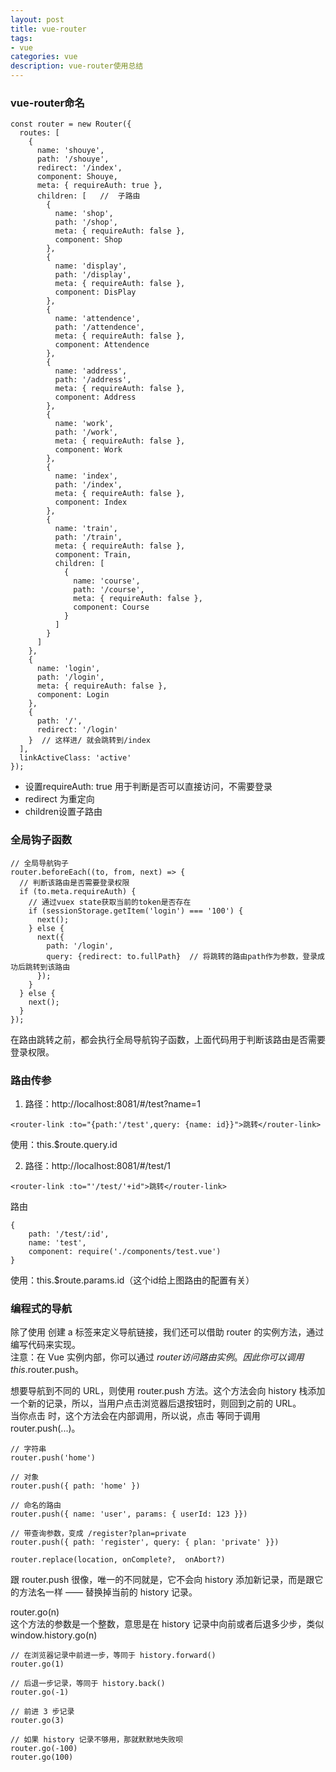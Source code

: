 ```yaml
---
layout: post
title: vue-router
tags:
- vue
categories: vue
description: vue-router使用总结
---
```


<!-- more -->
### vue-router命名
```
const router = new Router({
  routes: [
    {
      name: 'shouye',
      path: '/shouye',
      redirect: '/index',
      component: Shouye,
      meta: { requireAuth: true },
      children: [   //  子路由
        {
          name: 'shop',
          path: '/shop',
          meta: { requireAuth: false },
          component: Shop
        },
        {
          name: 'display',
          path: '/display',
          meta: { requireAuth: false },
          component: DisPlay
        },
        {
          name: 'attendence',
          path: '/attendence',
          meta: { requireAuth: false },
          component: Attendence
        },
        {
          name: 'address',
          path: '/address',
          meta: { requireAuth: false },
          component: Address
        },
        {
          name: 'work',
          path: '/work',
          meta: { requireAuth: false },
          component: Work
        },
        {
          name: 'index',
          path: '/index',
          meta: { requireAuth: false },
          component: Index
        },
        {
          name: 'train',
          path: '/train',
          meta: { requireAuth: false },
          component: Train,
          children: [
            {
              name: 'course',
              path: '/course',
              meta: { requireAuth: false },
              component: Course
            }
          ]
        }
      ]
    },
    {
      name: 'login',
      path: '/login',
      meta: { requireAuth: false },
      component: Login
    },
    {
      path: '/',
      redirect: '/login'
    }  // 这样进/ 就会跳转到/index
  ],
  linkActiveClass: 'active'
});
```
- 设置requireAuth: true 用于判断是否可以直接访问，不需要登录
- redirect 为重定向
- children设置子路由
### 全局钩子函数
```
// 全局导航钩子
router.beforeEach((to, from, next) => {
  // 判断该路由是否需要登录权限
  if (to.meta.requireAuth) {
    // 通过vuex state获取当前的token是否存在
    if (sessionStorage.getItem('login') === '100') {
      next();
    } else {
      next({
        path: '/login',
        query: {redirect: to.fullPath}  // 将跳转的路由path作为参数，登录成功后跳转到该路由
      });
    }
  } else {
    next();
  }
});
```
在路由跳转之前，都会执行全局导航钩子函数，上面代码用于判断该路由是否需要登录权限。

### 路由传参
1. 路径：http://localhost:8081/#/test?name=1

```
<router-link :to="{path:'/test',query: {name: id}}">跳转</router-link>
```
使用：this.$route.query.id

2. 路径：http://localhost:8081/#/test/1

```
<router-link :to="'/test/'+id">跳转</router-link>
```

路由

```
{
    path: '/test/:id',
    name: 'test',
    component: require('./components/test.vue')
}
```
使用：this.$route.params.id（这个id给上图路由的配置有关）

### 编程式的导航
除了使用 <router-link> 创建 a 标签来定义导航链接，我们还可以借助 router 的实例方法，通过编写代码来实现。<br>
注意：在 Vue 实例内部，你可以通过 $router 访问路由实例。因此你可以调用 this.$router.push。

想要导航到不同的 URL，则使用 router.push 方法。这个方法会向 history 栈添加一个新的记录，所以，当用户点击浏览器后退按钮时，则回到之前的 URL。<br>
当你点击 <router-link> 时，这个方法会在内部调用，所以说，点击 <router-link :to="..."> 等同于调用 router.push(...)。

```
// 字符串
router.push('home')

// 对象
router.push({ path: 'home' })

// 命名的路由
router.push({ name: 'user', params: { userId: 123 }})

// 带查询参数，变成 /register?plan=private
router.push({ path: 'register', query: { plan: 'private' }})
```

```
router.replace(location, onComplete?,  onAbort?)
```
跟 router.push 很像，唯一的不同就是，它不会向 history 添加新记录，而是跟它的方法名一样 —— 替换掉当前的 history 记录。

router.go(n)<br>
这个方法的参数是一个整数，意思是在 history 记录中向前或者后退多少步，类似 window.history.go(n)
```
// 在浏览器记录中前进一步，等同于 history.forward()
router.go(1)

// 后退一步记录，等同于 history.back()
router.go(-1)

// 前进 3 步记录
router.go(3)

// 如果 history 记录不够用，那就默默地失败呗
router.go(-100)
router.go(100)
```

